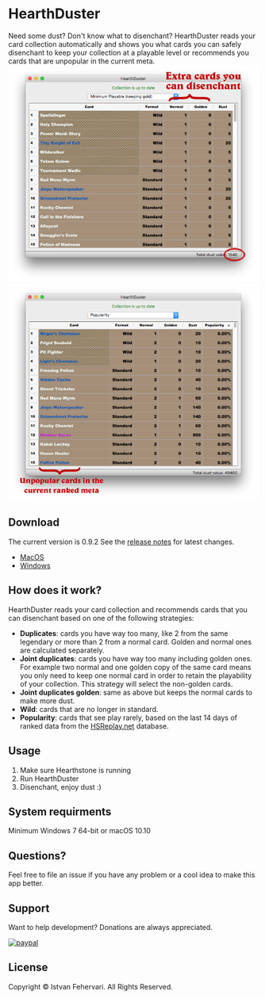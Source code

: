 # HearthDuster
Need some dust? Don't know what to disenchant? HearthDuster reads your card collection automatically and shows you what cards you can safely disenchant to keep your collection at a playable level or recommends you cards that are unpopular in the current meta.
![](screen1.png)
![](screen2.png)

## Download
The current version is 0.9.2 See the [release notes](ReleaseNotes.md) for latest changes.

- [MacOS](https://github.com/ifeherva/HearthDuster/releases/download/v0.9.2/HearthDuster_0_9_2_macOS.dmg)
- [Windows](https://github.com/ifeherva/HearthDuster/releases/download/v0.9.2/HearthDuster_0_9_2_win64.zip)

## How does it work?
HearthDuster reads your card collection and recommends cards that you can disenchant based on one of the following strategies:

- **Duplicates**: cards you have way too many, like 2 from the same legendary or more than 2 from a normal card. Golden and normal ones are calculated separately.
- **Joint duplicates**: cards you have way too many including golden ones. For example two normal and one golden copy of the same card means you only need to keep one normal card in order to retain the playability of your collection. This strategy will select the non-golden cards.
- **Joint duplicates golden**: same as above but keeps the normal cards to make more dust.
- **Wild**: cards that are no longer in standard.
- **Popularity**: cards that see play rarely, based on the last 14 days of ranked data from the [HSReplay.net](hsreplay.net) database.

## Usage
1. Make sure Hearthstone is running
2. Run HearthDuster
3. Disenchant, enjoy dust :)

## System requirments
Minimum Windows 7 64-bit or macOS 10.10

## Questions?
Feel free to file an issue if you have any problem or a cool idea to make this app better.

## Support
Want to help development? Donations are always appreciated.

[![paypal](https://www.paypalobjects.com/en_US/i/btn/btn_donateCC_LG.gif)](https://www.paypal.com/cgi-bin/webscr?cmd=_s-xclick&hosted_button_id=DJ2829XPVB4ZC)

## License

Copyright © Istvan Fehervari. All Rights Reserved.
